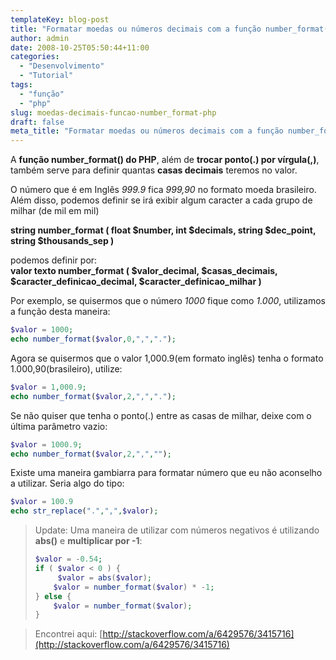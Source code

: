 ```yaml
---
templateKey: blog-post
title: "Formatar moedas ou números decimais com a função number_format() do PHP"
author: admin
date: 2008-10-25T05:50:44+11:00
categories:
  - "Desenvolvimento"
  - "Tutorial"
tags:
  - "função"
  - "php"
slug: moedas-decimais-funcao-number_format-php
draft: false
meta_title: "Formatar moedas ou números decimais com a função number_format() do PHP"
---
```


A **função number_format() do PHP**, além de **trocar ponto(.) por vírgula(,)**, também serve para definir quantas **casas decimais** teremos no valor.

O número que é em Inglês _999.9_ fica _999,90_ no formato moeda brasileiro.<br>
Além disso, podemos definir se irá exibir algum caracter a cada grupo de milhar (de mil em mil)

**string number\_format ( float $number, int $decimals, string $dec\_point, string $thousands\_sep )**

podemos definir por:<br>
**valor texto number\_format ( $valor\_decimal, $casas\_decimais, $caracter\_definicao\_decimal, $caracter\_definicao\_milhar )**


Por exemplo, se quisermos que o número _1000_ fique como _1.000_, utilizamos a função desta maneira:<br>
```php
$valor = 1000;
echo number_format($valor,0,",",".");
```

Agora se quisermos que o valor 1,000.9(em formato inglês) tenha o formato 1.000,90(brasileiro), utilize:
```php
$valor = 1,000.9;
echo number_format($valor,2,",",".");
```

Se não quiser que tenha o ponto(.) entre as casas de milhar, deixe com o última parâmetro vazio:
```php
$valor = 1000.9;
echo number_format($valor,2,",","");
```

Existe uma maneira gambiarra para formatar número que eu não aconselho a utilizar. Seria algo do tipo:
```php
$valor = 100.9
echo str_replace(".",",",$valor);
```

> Update: Uma maneira de utilizar com números negativos é utilizando **abs()** e **multiplicar por -1**:
>
> ```php
> $valor = -0.54;
> if ( $valor < 0 ) {
>      $valor = abs($valor);
>     $valor = number_format($valor) * -1;
> } else {
>     $valor = number_format($valor);
> }
> ```

> Encontrei aqui: [http://stackoverflow.com/a/6429576/3415716](http://stackoverflow.com/a/6429576/3415716)
